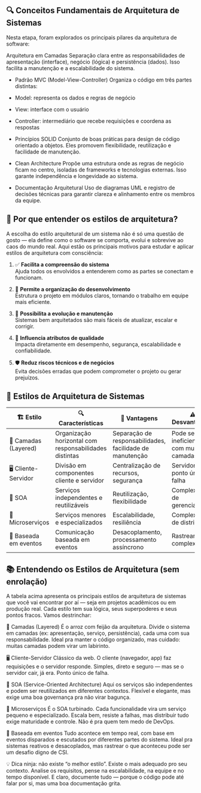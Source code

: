 ## 🔍 Conceitos Fundamentais de Arquitetura de Sistemas

Nesta etapa, foram explorados os principais pilares da arquitetura de software:

Arquitetura em Camadas Separação clara entre as responsabilidades de apresentação (interface), negócio (lógica) e persistência (dados). Isso facilita a manutenção e a escalabilidade do sistema.

* Padrão MVC (Model-View-Controller) Organiza o código em três partes distintas:

* Model: representa os dados e regras de negócio

* View: interface com o usuário

* Controller: intermediário que recebe requisições e coordena as respostas

* Princípios SOLID Conjunto de boas práticas para design de código orientado a objetos. Eles promovem flexibilidade, reutilização e facilidade de manutenção.

* Clean Architecture Propõe uma estrutura onde as regras de negócio ficam no centro, isoladas de frameworks e tecnologias externas. Isso garante independência e longevidade ao sistema.

* Documentação Arquitetural Uso de diagramas UML e registro de decisões técnicas para garantir clareza e alinhamento entre os membros da equipe.

## 🎯 Por que entender os estilos de arquitetura?

A escolha do estilo arquitetural de um sistema não é só uma questão de gosto — ela define como o software se comporta, evolui e sobrevive ao caos do mundo real. Aqui estão os principais motivos para estudar e aplicar estilos de arquitetura com consciência:

1. ✅ **Facilita a compreensão do sistema**  
   Ajuda todos os envolvidos a entenderem como as partes se conectam e funcionam.

2. 🧩 **Permite a organização do desenvolvimento**  
   Estrutura o projeto em módulos claros, tornando o trabalho em equipe mais eficiente.

3. 🔧 **Possibilita a evolução e manutenção**  
   Sistemas bem arquitetados são mais fáceis de atualizar, escalar e corrigir.

4. 🔐 **Influencia atributos de qualidade**  
   Impacta diretamente em desempenho, segurança, escalabilidade e confiabilidade.

5. 🛡️ **Reduz riscos técnicos e de negócios**  
   Evita decisões erradas que podem comprometer o projeto ou gerar prejuízos.

## 🧩 Estilos de Arquitetura de Sistemas

| 🏗️ Estilo             | 🔍 Características                                           | 🌟 Vantagens                                              | ⚠️ Desvantagens                             |
|------------------------|--------------------------------------------------------------|------------------------------------------------------------|----------------------------------------------|
| 🧱 Camadas (Layered)   | Organização horizontal com responsabilidades distintas       | Separação de responsabilidades, facilidade de manutenção   | Pode ser ineficiente com muitas camadas      |
| 🖥️ Cliente-Servidor    | Divisão em componentes cliente e servidor                    | Centralização de recursos, segurança                       | Servidor como ponto único de falha           |
| 🔗 SOA                 | Serviços independentes e reutilizáveis                       | Reutilização, flexibilidade                                | Complexidade de gerenciamento                |
| 🧩 Microserviços       | Serviços menores e especializados                            | Escalabilidade, resiliência                                | Complexidade de distribuição                 |
| 📡 Baseada em eventos  | Comunicação baseada em eventos                               | Desacoplamento, processamento assíncrono                   | Rastreamento complexo                        |


## 📚 Entendendo os Estilos de Arquitetura (sem enrolação)

A tabela acima apresenta os principais estilos de arquitetura de sistemas que você vai encontrar por aí — seja em projetos acadêmicos ou em produção real. Cada estilo tem sua lógica, seus superpoderes e seus pontos fracos. Vamos destrinchar:

🧱 Camadas (Layered) É o arroz com feijão da arquitetura. Divide o sistema em camadas (ex: apresentação, serviço, persistência), cada uma com sua responsabilidade. Ideal pra manter o código organizado, mas cuidado: muitas camadas podem virar um labirinto.

🖥️ Cliente-Servidor Clássico da web. O cliente (navegador, app) faz requisições e o servidor responde. Simples, direto e seguro — mas se o servidor cair, já era. Ponto único de falha.

🔗 SOA (Service-Oriented Architecture) Aqui os serviços são independentes e podem ser reutilizados em diferentes contextos. Flexível e elegante, mas exige uma boa governança pra não virar bagunça.

🧩 Microserviços É o SOA turbinado. Cada funcionalidade vira um serviço pequeno e especializado. Escala bem, resiste a falhas, mas distribuir tudo exige maturidade e controle. Não é pra quem tem medo de DevOps.

📡 Baseada em eventos Tudo acontece em tempo real, com base em eventos disparados e escutados por diferentes partes do sistema. Ideal pra sistemas reativos e desacoplados, mas rastrear o que aconteceu pode ser um desafio digno de CSI.

💡 Dica ninja: não existe “o melhor estilo”. Existe o mais adequado pro seu contexto. Analise os requisitos, pense na escalabilidade, na equipe e no tempo disponível. E claro, documente tudo — porque o código pode até falar por si, mas uma boa documentação grita.
